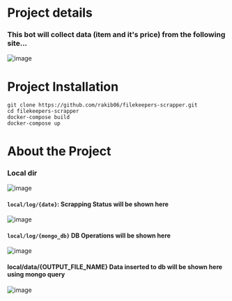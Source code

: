 # Project details

### This bot will collect data (item and it's price) from the following site... 
![image](https://user-images.githubusercontent.com/34921424/185757751-241ac38c-b091-46e3-8c4a-c0050a5614b6.png)


# Project Installation
```
git clone https://github.com/rakib06/filekeepers-scrapper.git
cd filekeepers-scrapper
docker-compose build
docker-compose up
```

# About the Project 
### Local dir
![image](https://user-images.githubusercontent.com/34921424/185757794-a864d7fc-e053-418b-bef1-39e5eaa221c4.png)

#### ```local/log/{date}```: Scrapping Status will be shown here
![image](https://user-images.githubusercontent.com/34921424/185757870-6a9be073-faf3-4898-9cf6-ffb37fc8ae9a.png)
#### ```local/log/{mongo_db}``` DB Operations will be shown here
![image](https://user-images.githubusercontent.com/34921424/185757962-857852b9-e84c-41f7-b795-a57c63cfcc03.png)
#### local/data/{OUTPUT_FILE_NAME} Data inserted to db will be shown here using mongo query
![image](https://user-images.githubusercontent.com/34921424/185758009-7af74a30-fc9b-47e0-9169-cc2f8a11c895.png)

